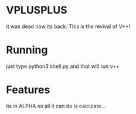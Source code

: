 # VPLUSPLUS
it was dead now its back.
This is the revival of V++!
# Running
just type python3 shell.py and that will run v++
# Features
its in ALPHA so all it can do is calculate...
